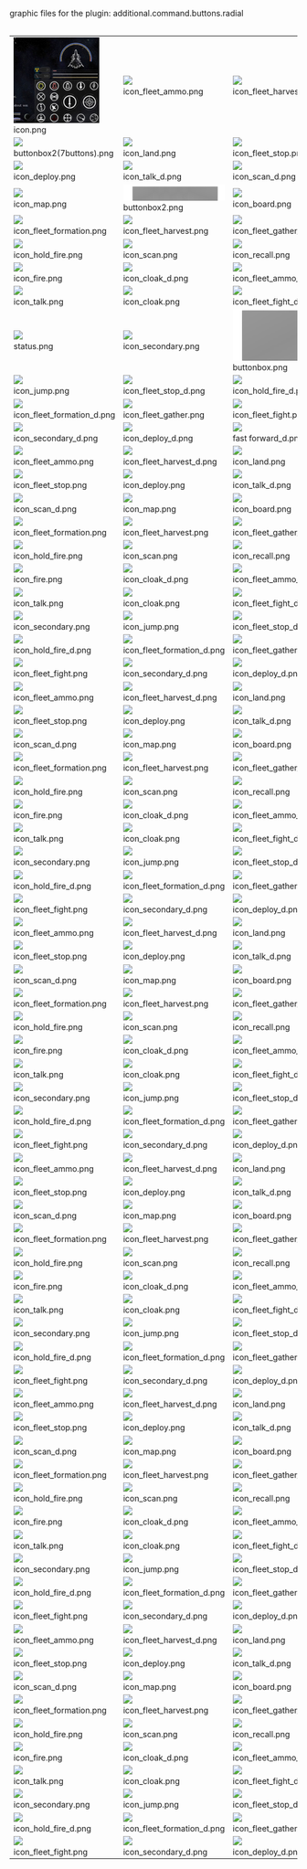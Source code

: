 graphic files for the plugin: additional.command.buttons.radial<br>
<br>
<table>
	<tr>
		<td><img src="https://github.com/zuckung/endless-sky-plugins/blob/main/myplugins/additional.command.buttons.radial/icon.png?raw=true"><br>
		icon.png</td>
		<td><img src="https://github.com/zuckung/endless-sky-plugins/blob/main/myplugins/additional.command.buttons.radial/images/ui/icon_fleet_ammo.png?raw=true"><br>
		icon_fleet_ammo.png</td>
		<td><img src="https://github.com/zuckung/endless-sky-plugins/blob/main/myplugins/additional.command.buttons.radial/images/ui/icon_fleet_harvest_d.png?raw=true"><br>
		icon_fleet_harvest_d.png</td>
	</tr>
	<tr>
		<td><img src="https://github.com/zuckung/endless-sky-plugins/blob/main/myplugins/additional.command.buttons.radial/images/ui/buttonbox2(7buttons).png?raw=true"><br>
		buttonbox2(7buttons).png</td>
		<td><img src="https://github.com/zuckung/endless-sky-plugins/blob/main/myplugins/additional.command.buttons.radial/images/ui/icon_land.png?raw=true"><br>
		icon_land.png</td>
		<td><img src="https://github.com/zuckung/endless-sky-plugins/blob/main/myplugins/additional.command.buttons.radial/images/ui/icon_fleet_stop.png?raw=true"><br>
		icon_fleet_stop.png</td>
	</tr>
	<tr>
		<td><img src="https://github.com/zuckung/endless-sky-plugins/blob/main/myplugins/additional.command.buttons.radial/images/ui/icon_deploy.png?raw=true"><br>
		icon_deploy.png</td>
		<td><img src="https://github.com/zuckung/endless-sky-plugins/blob/main/myplugins/additional.command.buttons.radial/images/ui/icon_talk_d.png?raw=true"><br>
		icon_talk_d.png</td>
		<td><img src="https://github.com/zuckung/endless-sky-plugins/blob/main/myplugins/additional.command.buttons.radial/images/ui/icon_scan_d.png?raw=true"><br>
		icon_scan_d.png</td>
	</tr>
	<tr>
		<td><img src="https://github.com/zuckung/endless-sky-plugins/blob/main/myplugins/additional.command.buttons.radial/images/ui/icon_map.png?raw=true"><br>
		icon_map.png</td>
		<td><img src="https://github.com/zuckung/endless-sky-plugins/blob/main/myplugins/additional.command.buttons.radial/images/ui/buttonbox2.png?raw=true"><br>
		buttonbox2.png</td>
		<td><img src="https://github.com/zuckung/endless-sky-plugins/blob/main/myplugins/additional.command.buttons.radial/images/ui/icon_board.png?raw=true"><br>
		icon_board.png</td>
	</tr>
	<tr>
		<td><img src="https://github.com/zuckung/endless-sky-plugins/blob/main/myplugins/additional.command.buttons.radial/images/ui/icon_fleet_formation.png?raw=true"><br>
		icon_fleet_formation.png</td>
		<td><img src="https://github.com/zuckung/endless-sky-plugins/blob/main/myplugins/additional.command.buttons.radial/images/ui/icon_fleet_harvest.png?raw=true"><br>
		icon_fleet_harvest.png</td>
		<td><img src="https://github.com/zuckung/endless-sky-plugins/blob/main/myplugins/additional.command.buttons.radial/images/ui/icon_fleet_gather_d.png?raw=true"><br>
		icon_fleet_gather_d.png</td>
	</tr>
	<tr>
		<td><img src="https://github.com/zuckung/endless-sky-plugins/blob/main/myplugins/additional.command.buttons.radial/images/ui/icon_hold_fire.png?raw=true"><br>
		icon_hold_fire.png</td>
		<td><img src="https://github.com/zuckung/endless-sky-plugins/blob/main/myplugins/additional.command.buttons.radial/images/ui/icon_scan.png?raw=true"><br>
		icon_scan.png</td>
		<td><img src="https://github.com/zuckung/endless-sky-plugins/blob/main/myplugins/additional.command.buttons.radial/images/ui/icon_recall.png?raw=true"><br>
		icon_recall.png</td>
	</tr>
	<tr>
		<td><img src="https://github.com/zuckung/endless-sky-plugins/blob/main/myplugins/additional.command.buttons.radial/images/ui/icon_fire.png?raw=true"><br>
		icon_fire.png</td>
		<td><img src="https://github.com/zuckung/endless-sky-plugins/blob/main/myplugins/additional.command.buttons.radial/images/ui/icon_cloak_d.png?raw=true"><br>
		icon_cloak_d.png</td>
		<td><img src="https://github.com/zuckung/endless-sky-plugins/blob/main/myplugins/additional.command.buttons.radial/images/ui/icon_fleet_ammo_d.png?raw=true"><br>
		icon_fleet_ammo_d.png</td>
	</tr>
	<tr>
		<td><img src="https://github.com/zuckung/endless-sky-plugins/blob/main/myplugins/additional.command.buttons.radial/images/ui/icon_talk.png?raw=true"><br>
		icon_talk.png</td>
		<td><img src="https://github.com/zuckung/endless-sky-plugins/blob/main/myplugins/additional.command.buttons.radial/images/ui/icon_cloak.png?raw=true"><br>
		icon_cloak.png</td>
		<td><img src="https://github.com/zuckung/endless-sky-plugins/blob/main/myplugins/additional.command.buttons.radial/images/ui/icon_fleet_fight_d.png?raw=true"><br>
		icon_fleet_fight_d.png</td>
	</tr>
	<tr>
		<td><img src="https://github.com/zuckung/endless-sky-plugins/blob/main/myplugins/additional.command.buttons.radial/images/ui/status.png?raw=true"><br>
		status.png</td>
		<td><img src="https://github.com/zuckung/endless-sky-plugins/blob/main/myplugins/additional.command.buttons.radial/images/ui/icon_secondary.png?raw=true"><br>
		icon_secondary.png</td>
		<td><img src="https://github.com/zuckung/endless-sky-plugins/blob/main/myplugins/additional.command.buttons.radial/images/ui/buttonbox.png?raw=true"><br>
		buttonbox.png</td>
	</tr>
	<tr>
		<td><img src="https://github.com/zuckung/endless-sky-plugins/blob/main/myplugins/additional.command.buttons.radial/images/ui/icon_jump.png?raw=true"><br>
		icon_jump.png</td>
		<td><img src="https://github.com/zuckung/endless-sky-plugins/blob/main/myplugins/additional.command.buttons.radial/images/ui/icon_fleet_stop_d.png?raw=true"><br>
		icon_fleet_stop_d.png</td>
		<td><img src="https://github.com/zuckung/endless-sky-plugins/blob/main/myplugins/additional.command.buttons.radial/images/ui/icon_hold_fire_d.png?raw=true"><br>
		icon_hold_fire_d.png</td>
	</tr>
	<tr>
		<td><img src="https://github.com/zuckung/endless-sky-plugins/blob/main/myplugins/additional.command.buttons.radial/images/ui/icon_fleet_formation_d.png?raw=true"><br>
		icon_fleet_formation_d.png</td>
		<td><img src="https://github.com/zuckung/endless-sky-plugins/blob/main/myplugins/additional.command.buttons.radial/images/ui/icon_fleet_gather.png?raw=true"><br>
		icon_fleet_gather.png</td>
		<td><img src="https://github.com/zuckung/endless-sky-plugins/blob/main/myplugins/additional.command.buttons.radial/images/ui/icon_fleet_fight.png?raw=true"><br>
		icon_fleet_fight.png</td>
	</tr>
	<tr>
		<td><img src="https://github.com/zuckung/endless-sky-plugins/blob/main/myplugins/additional.command.buttons.radial/images/ui/icon_secondary_d.png?raw=true"><br>
		icon_secondary_d.png</td>
		<td><img src="https://github.com/zuckung/endless-sky-plugins/blob/main/myplugins/additional.command.buttons.radial/images/ui/icon_deploy_d.png?raw=true"><br>
		icon_deploy_d.png</td>
		<td><img src="https://github.com/zuckung/endless-sky-plugins/blob/main/myplugins/additional.command.buttons.radial/images/ui/fast forward_d.png?raw=true"><br>
		fast forward_d.png</td>
	</tr>
	<tr>
		<td><img src="https://github.com/zuckung/endless-sky-plugins/blob/main/myplugins/additional.command.buttons.radial/images/ui/white/icon_fleet_ammo.png?raw=true"><br>
		icon_fleet_ammo.png</td>
		<td><img src="https://github.com/zuckung/endless-sky-plugins/blob/main/myplugins/additional.command.buttons.radial/images/ui/white/icon_fleet_harvest_d.png?raw=true"><br>
		icon_fleet_harvest_d.png</td>
		<td><img src="https://github.com/zuckung/endless-sky-plugins/blob/main/myplugins/additional.command.buttons.radial/images/ui/white/icon_land.png?raw=true"><br>
		icon_land.png</td>
	</tr>
	<tr>
		<td><img src="https://github.com/zuckung/endless-sky-plugins/blob/main/myplugins/additional.command.buttons.radial/images/ui/white/icon_fleet_stop.png?raw=true"><br>
		icon_fleet_stop.png</td>
		<td><img src="https://github.com/zuckung/endless-sky-plugins/blob/main/myplugins/additional.command.buttons.radial/images/ui/white/icon_deploy.png?raw=true"><br>
		icon_deploy.png</td>
		<td><img src="https://github.com/zuckung/endless-sky-plugins/blob/main/myplugins/additional.command.buttons.radial/images/ui/white/icon_talk_d.png?raw=true"><br>
		icon_talk_d.png</td>
	</tr>
	<tr>
		<td><img src="https://github.com/zuckung/endless-sky-plugins/blob/main/myplugins/additional.command.buttons.radial/images/ui/white/icon_scan_d.png?raw=true"><br>
		icon_scan_d.png</td>
		<td><img src="https://github.com/zuckung/endless-sky-plugins/blob/main/myplugins/additional.command.buttons.radial/images/ui/white/icon_map.png?raw=true"><br>
		icon_map.png</td>
		<td><img src="https://github.com/zuckung/endless-sky-plugins/blob/main/myplugins/additional.command.buttons.radial/images/ui/white/icon_board.png?raw=true"><br>
		icon_board.png</td>
	</tr>
	<tr>
		<td><img src="https://github.com/zuckung/endless-sky-plugins/blob/main/myplugins/additional.command.buttons.radial/images/ui/white/icon_fleet_formation.png?raw=true"><br>
		icon_fleet_formation.png</td>
		<td><img src="https://github.com/zuckung/endless-sky-plugins/blob/main/myplugins/additional.command.buttons.radial/images/ui/white/icon_fleet_harvest.png?raw=true"><br>
		icon_fleet_harvest.png</td>
		<td><img src="https://github.com/zuckung/endless-sky-plugins/blob/main/myplugins/additional.command.buttons.radial/images/ui/white/icon_fleet_gather_d.png?raw=true"><br>
		icon_fleet_gather_d.png</td>
	</tr>
	<tr>
		<td><img src="https://github.com/zuckung/endless-sky-plugins/blob/main/myplugins/additional.command.buttons.radial/images/ui/white/icon_hold_fire.png?raw=true"><br>
		icon_hold_fire.png</td>
		<td><img src="https://github.com/zuckung/endless-sky-plugins/blob/main/myplugins/additional.command.buttons.radial/images/ui/white/icon_scan.png?raw=true"><br>
		icon_scan.png</td>
		<td><img src="https://github.com/zuckung/endless-sky-plugins/blob/main/myplugins/additional.command.buttons.radial/images/ui/white/icon_recall.png?raw=true"><br>
		icon_recall.png</td>
	</tr>
	<tr>
		<td><img src="https://github.com/zuckung/endless-sky-plugins/blob/main/myplugins/additional.command.buttons.radial/images/ui/white/icon_fire.png?raw=true"><br>
		icon_fire.png</td>
		<td><img src="https://github.com/zuckung/endless-sky-plugins/blob/main/myplugins/additional.command.buttons.radial/images/ui/white/icon_cloak_d.png?raw=true"><br>
		icon_cloak_d.png</td>
		<td><img src="https://github.com/zuckung/endless-sky-plugins/blob/main/myplugins/additional.command.buttons.radial/images/ui/white/icon_fleet_ammo_d.png?raw=true"><br>
		icon_fleet_ammo_d.png</td>
	</tr>
	<tr>
		<td><img src="https://github.com/zuckung/endless-sky-plugins/blob/main/myplugins/additional.command.buttons.radial/images/ui/white/icon_talk.png?raw=true"><br>
		icon_talk.png</td>
		<td><img src="https://github.com/zuckung/endless-sky-plugins/blob/main/myplugins/additional.command.buttons.radial/images/ui/white/icon_cloak.png?raw=true"><br>
		icon_cloak.png</td>
		<td><img src="https://github.com/zuckung/endless-sky-plugins/blob/main/myplugins/additional.command.buttons.radial/images/ui/white/icon_fleet_fight_d.png?raw=true"><br>
		icon_fleet_fight_d.png</td>
	</tr>
	<tr>
		<td><img src="https://github.com/zuckung/endless-sky-plugins/blob/main/myplugins/additional.command.buttons.radial/images/ui/white/icon_secondary.png?raw=true"><br>
		icon_secondary.png</td>
		<td><img src="https://github.com/zuckung/endless-sky-plugins/blob/main/myplugins/additional.command.buttons.radial/images/ui/white/icon_jump.png?raw=true"><br>
		icon_jump.png</td>
		<td><img src="https://github.com/zuckung/endless-sky-plugins/blob/main/myplugins/additional.command.buttons.radial/images/ui/white/icon_fleet_stop_d.png?raw=true"><br>
		icon_fleet_stop_d.png</td>
	</tr>
	<tr>
		<td><img src="https://github.com/zuckung/endless-sky-plugins/blob/main/myplugins/additional.command.buttons.radial/images/ui/white/icon_hold_fire_d.png?raw=true"><br>
		icon_hold_fire_d.png</td>
		<td><img src="https://github.com/zuckung/endless-sky-plugins/blob/main/myplugins/additional.command.buttons.radial/images/ui/white/icon_fleet_formation_d.png?raw=true"><br>
		icon_fleet_formation_d.png</td>
		<td><img src="https://github.com/zuckung/endless-sky-plugins/blob/main/myplugins/additional.command.buttons.radial/images/ui/white/icon_fleet_gather.png?raw=true"><br>
		icon_fleet_gather.png</td>
	</tr>
	<tr>
		<td><img src="https://github.com/zuckung/endless-sky-plugins/blob/main/myplugins/additional.command.buttons.radial/images/ui/white/icon_fleet_fight.png?raw=true"><br>
		icon_fleet_fight.png</td>
		<td><img src="https://github.com/zuckung/endless-sky-plugins/blob/main/myplugins/additional.command.buttons.radial/images/ui/white/icon_secondary_d.png?raw=true"><br>
		icon_secondary_d.png</td>
		<td><img src="https://github.com/zuckung/endless-sky-plugins/blob/main/myplugins/additional.command.buttons.radial/images/ui/white/icon_deploy_d.png?raw=true"><br>
		icon_deploy_d.png</td>
	</tr>
	<tr>
		<td><img src="https://github.com/zuckung/endless-sky-plugins/blob/main/myplugins/additional.command.buttons.radial/images/ui/blue/icon_fleet_ammo.png?raw=true"><br>
		icon_fleet_ammo.png</td>
		<td><img src="https://github.com/zuckung/endless-sky-plugins/blob/main/myplugins/additional.command.buttons.radial/images/ui/blue/icon_fleet_harvest_d.png?raw=true"><br>
		icon_fleet_harvest_d.png</td>
		<td><img src="https://github.com/zuckung/endless-sky-plugins/blob/main/myplugins/additional.command.buttons.radial/images/ui/blue/icon_land.png?raw=true"><br>
		icon_land.png</td>
	</tr>
	<tr>
		<td><img src="https://github.com/zuckung/endless-sky-plugins/blob/main/myplugins/additional.command.buttons.radial/images/ui/blue/icon_fleet_stop.png?raw=true"><br>
		icon_fleet_stop.png</td>
		<td><img src="https://github.com/zuckung/endless-sky-plugins/blob/main/myplugins/additional.command.buttons.radial/images/ui/blue/icon_deploy.png?raw=true"><br>
		icon_deploy.png</td>
		<td><img src="https://github.com/zuckung/endless-sky-plugins/blob/main/myplugins/additional.command.buttons.radial/images/ui/blue/icon_talk_d.png?raw=true"><br>
		icon_talk_d.png</td>
	</tr>
	<tr>
		<td><img src="https://github.com/zuckung/endless-sky-plugins/blob/main/myplugins/additional.command.buttons.radial/images/ui/blue/icon_scan_d.png?raw=true"><br>
		icon_scan_d.png</td>
		<td><img src="https://github.com/zuckung/endless-sky-plugins/blob/main/myplugins/additional.command.buttons.radial/images/ui/blue/icon_map.png?raw=true"><br>
		icon_map.png</td>
		<td><img src="https://github.com/zuckung/endless-sky-plugins/blob/main/myplugins/additional.command.buttons.radial/images/ui/blue/icon_board.png?raw=true"><br>
		icon_board.png</td>
	</tr>
	<tr>
		<td><img src="https://github.com/zuckung/endless-sky-plugins/blob/main/myplugins/additional.command.buttons.radial/images/ui/blue/icon_fleet_formation.png?raw=true"><br>
		icon_fleet_formation.png</td>
		<td><img src="https://github.com/zuckung/endless-sky-plugins/blob/main/myplugins/additional.command.buttons.radial/images/ui/blue/icon_fleet_harvest.png?raw=true"><br>
		icon_fleet_harvest.png</td>
		<td><img src="https://github.com/zuckung/endless-sky-plugins/blob/main/myplugins/additional.command.buttons.radial/images/ui/blue/icon_fleet_gather_d.png?raw=true"><br>
		icon_fleet_gather_d.png</td>
	</tr>
	<tr>
		<td><img src="https://github.com/zuckung/endless-sky-plugins/blob/main/myplugins/additional.command.buttons.radial/images/ui/blue/icon_hold_fire.png?raw=true"><br>
		icon_hold_fire.png</td>
		<td><img src="https://github.com/zuckung/endless-sky-plugins/blob/main/myplugins/additional.command.buttons.radial/images/ui/blue/icon_scan.png?raw=true"><br>
		icon_scan.png</td>
		<td><img src="https://github.com/zuckung/endless-sky-plugins/blob/main/myplugins/additional.command.buttons.radial/images/ui/blue/icon_recall.png?raw=true"><br>
		icon_recall.png</td>
	</tr>
	<tr>
		<td><img src="https://github.com/zuckung/endless-sky-plugins/blob/main/myplugins/additional.command.buttons.radial/images/ui/blue/icon_fire.png?raw=true"><br>
		icon_fire.png</td>
		<td><img src="https://github.com/zuckung/endless-sky-plugins/blob/main/myplugins/additional.command.buttons.radial/images/ui/blue/icon_cloak_d.png?raw=true"><br>
		icon_cloak_d.png</td>
		<td><img src="https://github.com/zuckung/endless-sky-plugins/blob/main/myplugins/additional.command.buttons.radial/images/ui/blue/icon_fleet_ammo_d.png?raw=true"><br>
		icon_fleet_ammo_d.png</td>
	</tr>
	<tr>
		<td><img src="https://github.com/zuckung/endless-sky-plugins/blob/main/myplugins/additional.command.buttons.radial/images/ui/blue/icon_talk.png?raw=true"><br>
		icon_talk.png</td>
		<td><img src="https://github.com/zuckung/endless-sky-plugins/blob/main/myplugins/additional.command.buttons.radial/images/ui/blue/icon_cloak.png?raw=true"><br>
		icon_cloak.png</td>
		<td><img src="https://github.com/zuckung/endless-sky-plugins/blob/main/myplugins/additional.command.buttons.radial/images/ui/blue/icon_fleet_fight_d.png?raw=true"><br>
		icon_fleet_fight_d.png</td>
	</tr>
	<tr>
		<td><img src="https://github.com/zuckung/endless-sky-plugins/blob/main/myplugins/additional.command.buttons.radial/images/ui/blue/icon_secondary.png?raw=true"><br>
		icon_secondary.png</td>
		<td><img src="https://github.com/zuckung/endless-sky-plugins/blob/main/myplugins/additional.command.buttons.radial/images/ui/blue/icon_jump.png?raw=true"><br>
		icon_jump.png</td>
		<td><img src="https://github.com/zuckung/endless-sky-plugins/blob/main/myplugins/additional.command.buttons.radial/images/ui/blue/icon_fleet_stop_d.png?raw=true"><br>
		icon_fleet_stop_d.png</td>
	</tr>
	<tr>
		<td><img src="https://github.com/zuckung/endless-sky-plugins/blob/main/myplugins/additional.command.buttons.radial/images/ui/blue/icon_hold_fire_d.png?raw=true"><br>
		icon_hold_fire_d.png</td>
		<td><img src="https://github.com/zuckung/endless-sky-plugins/blob/main/myplugins/additional.command.buttons.radial/images/ui/blue/icon_fleet_formation_d.png?raw=true"><br>
		icon_fleet_formation_d.png</td>
		<td><img src="https://github.com/zuckung/endless-sky-plugins/blob/main/myplugins/additional.command.buttons.radial/images/ui/blue/icon_fleet_gather.png?raw=true"><br>
		icon_fleet_gather.png</td>
	</tr>
	<tr>
		<td><img src="https://github.com/zuckung/endless-sky-plugins/blob/main/myplugins/additional.command.buttons.radial/images/ui/blue/icon_fleet_fight.png?raw=true"><br>
		icon_fleet_fight.png</td>
		<td><img src="https://github.com/zuckung/endless-sky-plugins/blob/main/myplugins/additional.command.buttons.radial/images/ui/blue/icon_secondary_d.png?raw=true"><br>
		icon_secondary_d.png</td>
		<td><img src="https://github.com/zuckung/endless-sky-plugins/blob/main/myplugins/additional.command.buttons.radial/images/ui/blue/icon_deploy_d.png?raw=true"><br>
		icon_deploy_d.png</td>
	</tr>
	<tr>
		<td><img src="https://github.com/zuckung/endless-sky-plugins/blob/main/myplugins/additional.command.buttons.radial/images/ui/green/icon_fleet_ammo.png?raw=true"><br>
		icon_fleet_ammo.png</td>
		<td><img src="https://github.com/zuckung/endless-sky-plugins/blob/main/myplugins/additional.command.buttons.radial/images/ui/green/icon_fleet_harvest_d.png?raw=true"><br>
		icon_fleet_harvest_d.png</td>
		<td><img src="https://github.com/zuckung/endless-sky-plugins/blob/main/myplugins/additional.command.buttons.radial/images/ui/green/icon_land.png?raw=true"><br>
		icon_land.png</td>
	</tr>
	<tr>
		<td><img src="https://github.com/zuckung/endless-sky-plugins/blob/main/myplugins/additional.command.buttons.radial/images/ui/green/icon_fleet_stop.png?raw=true"><br>
		icon_fleet_stop.png</td>
		<td><img src="https://github.com/zuckung/endless-sky-plugins/blob/main/myplugins/additional.command.buttons.radial/images/ui/green/icon_deploy.png?raw=true"><br>
		icon_deploy.png</td>
		<td><img src="https://github.com/zuckung/endless-sky-plugins/blob/main/myplugins/additional.command.buttons.radial/images/ui/green/icon_talk_d.png?raw=true"><br>
		icon_talk_d.png</td>
	</tr>
	<tr>
		<td><img src="https://github.com/zuckung/endless-sky-plugins/blob/main/myplugins/additional.command.buttons.radial/images/ui/green/icon_scan_d.png?raw=true"><br>
		icon_scan_d.png</td>
		<td><img src="https://github.com/zuckung/endless-sky-plugins/blob/main/myplugins/additional.command.buttons.radial/images/ui/green/icon_map.png?raw=true"><br>
		icon_map.png</td>
		<td><img src="https://github.com/zuckung/endless-sky-plugins/blob/main/myplugins/additional.command.buttons.radial/images/ui/green/icon_board.png?raw=true"><br>
		icon_board.png</td>
	</tr>
	<tr>
		<td><img src="https://github.com/zuckung/endless-sky-plugins/blob/main/myplugins/additional.command.buttons.radial/images/ui/green/icon_fleet_formation.png?raw=true"><br>
		icon_fleet_formation.png</td>
		<td><img src="https://github.com/zuckung/endless-sky-plugins/blob/main/myplugins/additional.command.buttons.radial/images/ui/green/icon_fleet_harvest.png?raw=true"><br>
		icon_fleet_harvest.png</td>
		<td><img src="https://github.com/zuckung/endless-sky-plugins/blob/main/myplugins/additional.command.buttons.radial/images/ui/green/icon_fleet_gather_d.png?raw=true"><br>
		icon_fleet_gather_d.png</td>
	</tr>
	<tr>
		<td><img src="https://github.com/zuckung/endless-sky-plugins/blob/main/myplugins/additional.command.buttons.radial/images/ui/green/icon_hold_fire.png?raw=true"><br>
		icon_hold_fire.png</td>
		<td><img src="https://github.com/zuckung/endless-sky-plugins/blob/main/myplugins/additional.command.buttons.radial/images/ui/green/icon_scan.png?raw=true"><br>
		icon_scan.png</td>
		<td><img src="https://github.com/zuckung/endless-sky-plugins/blob/main/myplugins/additional.command.buttons.radial/images/ui/green/icon_recall.png?raw=true"><br>
		icon_recall.png</td>
	</tr>
	<tr>
		<td><img src="https://github.com/zuckung/endless-sky-plugins/blob/main/myplugins/additional.command.buttons.radial/images/ui/green/icon_fire.png?raw=true"><br>
		icon_fire.png</td>
		<td><img src="https://github.com/zuckung/endless-sky-plugins/blob/main/myplugins/additional.command.buttons.radial/images/ui/green/icon_cloak_d.png?raw=true"><br>
		icon_cloak_d.png</td>
		<td><img src="https://github.com/zuckung/endless-sky-plugins/blob/main/myplugins/additional.command.buttons.radial/images/ui/green/icon_fleet_ammo_d.png?raw=true"><br>
		icon_fleet_ammo_d.png</td>
	</tr>
	<tr>
		<td><img src="https://github.com/zuckung/endless-sky-plugins/blob/main/myplugins/additional.command.buttons.radial/images/ui/green/icon_talk.png?raw=true"><br>
		icon_talk.png</td>
		<td><img src="https://github.com/zuckung/endless-sky-plugins/blob/main/myplugins/additional.command.buttons.radial/images/ui/green/icon_cloak.png?raw=true"><br>
		icon_cloak.png</td>
		<td><img src="https://github.com/zuckung/endless-sky-plugins/blob/main/myplugins/additional.command.buttons.radial/images/ui/green/icon_fleet_fight_d.png?raw=true"><br>
		icon_fleet_fight_d.png</td>
	</tr>
	<tr>
		<td><img src="https://github.com/zuckung/endless-sky-plugins/blob/main/myplugins/additional.command.buttons.radial/images/ui/green/icon_secondary.png?raw=true"><br>
		icon_secondary.png</td>
		<td><img src="https://github.com/zuckung/endless-sky-plugins/blob/main/myplugins/additional.command.buttons.radial/images/ui/green/icon_jump.png?raw=true"><br>
		icon_jump.png</td>
		<td><img src="https://github.com/zuckung/endless-sky-plugins/blob/main/myplugins/additional.command.buttons.radial/images/ui/green/icon_fleet_stop_d.png?raw=true"><br>
		icon_fleet_stop_d.png</td>
	</tr>
	<tr>
		<td><img src="https://github.com/zuckung/endless-sky-plugins/blob/main/myplugins/additional.command.buttons.radial/images/ui/green/icon_hold_fire_d.png?raw=true"><br>
		icon_hold_fire_d.png</td>
		<td><img src="https://github.com/zuckung/endless-sky-plugins/blob/main/myplugins/additional.command.buttons.radial/images/ui/green/icon_fleet_formation_d.png?raw=true"><br>
		icon_fleet_formation_d.png</td>
		<td><img src="https://github.com/zuckung/endless-sky-plugins/blob/main/myplugins/additional.command.buttons.radial/images/ui/green/icon_fleet_gather.png?raw=true"><br>
		icon_fleet_gather.png</td>
	</tr>
	<tr>
		<td><img src="https://github.com/zuckung/endless-sky-plugins/blob/main/myplugins/additional.command.buttons.radial/images/ui/green/icon_fleet_fight.png?raw=true"><br>
		icon_fleet_fight.png</td>
		<td><img src="https://github.com/zuckung/endless-sky-plugins/blob/main/myplugins/additional.command.buttons.radial/images/ui/green/icon_secondary_d.png?raw=true"><br>
		icon_secondary_d.png</td>
		<td><img src="https://github.com/zuckung/endless-sky-plugins/blob/main/myplugins/additional.command.buttons.radial/images/ui/green/icon_deploy_d.png?raw=true"><br>
		icon_deploy_d.png</td>
	</tr>
	<tr>
		<td><img src="https://github.com/zuckung/endless-sky-plugins/blob/main/myplugins/additional.command.buttons.radial/images/ui/red/icon_fleet_ammo.png?raw=true"><br>
		icon_fleet_ammo.png</td>
		<td><img src="https://github.com/zuckung/endless-sky-plugins/blob/main/myplugins/additional.command.buttons.radial/images/ui/red/icon_fleet_harvest_d.png?raw=true"><br>
		icon_fleet_harvest_d.png</td>
		<td><img src="https://github.com/zuckung/endless-sky-plugins/blob/main/myplugins/additional.command.buttons.radial/images/ui/red/icon_land.png?raw=true"><br>
		icon_land.png</td>
	</tr>
	<tr>
		<td><img src="https://github.com/zuckung/endless-sky-plugins/blob/main/myplugins/additional.command.buttons.radial/images/ui/red/icon_fleet_stop.png?raw=true"><br>
		icon_fleet_stop.png</td>
		<td><img src="https://github.com/zuckung/endless-sky-plugins/blob/main/myplugins/additional.command.buttons.radial/images/ui/red/icon_deploy.png?raw=true"><br>
		icon_deploy.png</td>
		<td><img src="https://github.com/zuckung/endless-sky-plugins/blob/main/myplugins/additional.command.buttons.radial/images/ui/red/icon_talk_d.png?raw=true"><br>
		icon_talk_d.png</td>
	</tr>
	<tr>
		<td><img src="https://github.com/zuckung/endless-sky-plugins/blob/main/myplugins/additional.command.buttons.radial/images/ui/red/icon_scan_d.png?raw=true"><br>
		icon_scan_d.png</td>
		<td><img src="https://github.com/zuckung/endless-sky-plugins/blob/main/myplugins/additional.command.buttons.radial/images/ui/red/icon_map.png?raw=true"><br>
		icon_map.png</td>
		<td><img src="https://github.com/zuckung/endless-sky-plugins/blob/main/myplugins/additional.command.buttons.radial/images/ui/red/icon_board.png?raw=true"><br>
		icon_board.png</td>
	</tr>
	<tr>
		<td><img src="https://github.com/zuckung/endless-sky-plugins/blob/main/myplugins/additional.command.buttons.radial/images/ui/red/icon_fleet_formation.png?raw=true"><br>
		icon_fleet_formation.png</td>
		<td><img src="https://github.com/zuckung/endless-sky-plugins/blob/main/myplugins/additional.command.buttons.radial/images/ui/red/icon_fleet_harvest.png?raw=true"><br>
		icon_fleet_harvest.png</td>
		<td><img src="https://github.com/zuckung/endless-sky-plugins/blob/main/myplugins/additional.command.buttons.radial/images/ui/red/icon_fleet_gather_d.png?raw=true"><br>
		icon_fleet_gather_d.png</td>
	</tr>
	<tr>
		<td><img src="https://github.com/zuckung/endless-sky-plugins/blob/main/myplugins/additional.command.buttons.radial/images/ui/red/icon_hold_fire.png?raw=true"><br>
		icon_hold_fire.png</td>
		<td><img src="https://github.com/zuckung/endless-sky-plugins/blob/main/myplugins/additional.command.buttons.radial/images/ui/red/icon_scan.png?raw=true"><br>
		icon_scan.png</td>
		<td><img src="https://github.com/zuckung/endless-sky-plugins/blob/main/myplugins/additional.command.buttons.radial/images/ui/red/icon_recall.png?raw=true"><br>
		icon_recall.png</td>
	</tr>
	<tr>
		<td><img src="https://github.com/zuckung/endless-sky-plugins/blob/main/myplugins/additional.command.buttons.radial/images/ui/red/icon_fire.png?raw=true"><br>
		icon_fire.png</td>
		<td><img src="https://github.com/zuckung/endless-sky-plugins/blob/main/myplugins/additional.command.buttons.radial/images/ui/red/icon_cloak_d.png?raw=true"><br>
		icon_cloak_d.png</td>
		<td><img src="https://github.com/zuckung/endless-sky-plugins/blob/main/myplugins/additional.command.buttons.radial/images/ui/red/icon_fleet_ammo_d.png?raw=true"><br>
		icon_fleet_ammo_d.png</td>
	</tr>
	<tr>
		<td><img src="https://github.com/zuckung/endless-sky-plugins/blob/main/myplugins/additional.command.buttons.radial/images/ui/red/icon_talk.png?raw=true"><br>
		icon_talk.png</td>
		<td><img src="https://github.com/zuckung/endless-sky-plugins/blob/main/myplugins/additional.command.buttons.radial/images/ui/red/icon_cloak.png?raw=true"><br>
		icon_cloak.png</td>
		<td><img src="https://github.com/zuckung/endless-sky-plugins/blob/main/myplugins/additional.command.buttons.radial/images/ui/red/icon_fleet_fight_d.png?raw=true"><br>
		icon_fleet_fight_d.png</td>
	</tr>
	<tr>
		<td><img src="https://github.com/zuckung/endless-sky-plugins/blob/main/myplugins/additional.command.buttons.radial/images/ui/red/icon_secondary.png?raw=true"><br>
		icon_secondary.png</td>
		<td><img src="https://github.com/zuckung/endless-sky-plugins/blob/main/myplugins/additional.command.buttons.radial/images/ui/red/icon_jump.png?raw=true"><br>
		icon_jump.png</td>
		<td><img src="https://github.com/zuckung/endless-sky-plugins/blob/main/myplugins/additional.command.buttons.radial/images/ui/red/icon_fleet_stop_d.png?raw=true"><br>
		icon_fleet_stop_d.png</td>
	</tr>
	<tr>
		<td><img src="https://github.com/zuckung/endless-sky-plugins/blob/main/myplugins/additional.command.buttons.radial/images/ui/red/icon_hold_fire_d.png?raw=true"><br>
		icon_hold_fire_d.png</td>
		<td><img src="https://github.com/zuckung/endless-sky-plugins/blob/main/myplugins/additional.command.buttons.radial/images/ui/red/icon_fleet_formation_d.png?raw=true"><br>
		icon_fleet_formation_d.png</td>
		<td><img src="https://github.com/zuckung/endless-sky-plugins/blob/main/myplugins/additional.command.buttons.radial/images/ui/red/icon_fleet_gather.png?raw=true"><br>
		icon_fleet_gather.png</td>
	</tr>
	<tr>
		<td><img src="https://github.com/zuckung/endless-sky-plugins/blob/main/myplugins/additional.command.buttons.radial/images/ui/red/icon_fleet_fight.png?raw=true"><br>
		icon_fleet_fight.png</td>
		<td><img src="https://github.com/zuckung/endless-sky-plugins/blob/main/myplugins/additional.command.buttons.radial/images/ui/red/icon_secondary_d.png?raw=true"><br>
		icon_secondary_d.png</td>
		<td><img src="https://github.com/zuckung/endless-sky-plugins/blob/main/myplugins/additional.command.buttons.radial/images/ui/red/icon_deploy_d.png?raw=true"><br>
		icon_deploy_d.png</td>
	</tr>
	<tr>
		<td><img src="https://github.com/zuckung/endless-sky-plugins/blob/main/myplugins/additional.command.buttons.radial/images/ui/purple/icon_fleet_ammo.png?raw=true"><br>
		icon_fleet_ammo.png</td>
		<td><img src="https://github.com/zuckung/endless-sky-plugins/blob/main/myplugins/additional.command.buttons.radial/images/ui/purple/icon_fleet_harvest_d.png?raw=true"><br>
		icon_fleet_harvest_d.png</td>
		<td><img src="https://github.com/zuckung/endless-sky-plugins/blob/main/myplugins/additional.command.buttons.radial/images/ui/purple/icon_land.png?raw=true"><br>
		icon_land.png</td>
	</tr>
	<tr>
		<td><img src="https://github.com/zuckung/endless-sky-plugins/blob/main/myplugins/additional.command.buttons.radial/images/ui/purple/icon_fleet_stop.png?raw=true"><br>
		icon_fleet_stop.png</td>
		<td><img src="https://github.com/zuckung/endless-sky-plugins/blob/main/myplugins/additional.command.buttons.radial/images/ui/purple/icon_deploy.png?raw=true"><br>
		icon_deploy.png</td>
		<td><img src="https://github.com/zuckung/endless-sky-plugins/blob/main/myplugins/additional.command.buttons.radial/images/ui/purple/icon_talk_d.png?raw=true"><br>
		icon_talk_d.png</td>
	</tr>
	<tr>
		<td><img src="https://github.com/zuckung/endless-sky-plugins/blob/main/myplugins/additional.command.buttons.radial/images/ui/purple/icon_scan_d.png?raw=true"><br>
		icon_scan_d.png</td>
		<td><img src="https://github.com/zuckung/endless-sky-plugins/blob/main/myplugins/additional.command.buttons.radial/images/ui/purple/icon_map.png?raw=true"><br>
		icon_map.png</td>
		<td><img src="https://github.com/zuckung/endless-sky-plugins/blob/main/myplugins/additional.command.buttons.radial/images/ui/purple/icon_board.png?raw=true"><br>
		icon_board.png</td>
	</tr>
	<tr>
		<td><img src="https://github.com/zuckung/endless-sky-plugins/blob/main/myplugins/additional.command.buttons.radial/images/ui/purple/icon_fleet_formation.png?raw=true"><br>
		icon_fleet_formation.png</td>
		<td><img src="https://github.com/zuckung/endless-sky-plugins/blob/main/myplugins/additional.command.buttons.radial/images/ui/purple/icon_fleet_harvest.png?raw=true"><br>
		icon_fleet_harvest.png</td>
		<td><img src="https://github.com/zuckung/endless-sky-plugins/blob/main/myplugins/additional.command.buttons.radial/images/ui/purple/icon_fleet_gather_d.png?raw=true"><br>
		icon_fleet_gather_d.png</td>
	</tr>
	<tr>
		<td><img src="https://github.com/zuckung/endless-sky-plugins/blob/main/myplugins/additional.command.buttons.radial/images/ui/purple/icon_hold_fire.png?raw=true"><br>
		icon_hold_fire.png</td>
		<td><img src="https://github.com/zuckung/endless-sky-plugins/blob/main/myplugins/additional.command.buttons.radial/images/ui/purple/icon_scan.png?raw=true"><br>
		icon_scan.png</td>
		<td><img src="https://github.com/zuckung/endless-sky-plugins/blob/main/myplugins/additional.command.buttons.radial/images/ui/purple/icon_recall.png?raw=true"><br>
		icon_recall.png</td>
	</tr>
	<tr>
		<td><img src="https://github.com/zuckung/endless-sky-plugins/blob/main/myplugins/additional.command.buttons.radial/images/ui/purple/icon_fire.png?raw=true"><br>
		icon_fire.png</td>
		<td><img src="https://github.com/zuckung/endless-sky-plugins/blob/main/myplugins/additional.command.buttons.radial/images/ui/purple/icon_cloak_d.png?raw=true"><br>
		icon_cloak_d.png</td>
		<td><img src="https://github.com/zuckung/endless-sky-plugins/blob/main/myplugins/additional.command.buttons.radial/images/ui/purple/icon_fleet_ammo_d.png?raw=true"><br>
		icon_fleet_ammo_d.png</td>
	</tr>
	<tr>
		<td><img src="https://github.com/zuckung/endless-sky-plugins/blob/main/myplugins/additional.command.buttons.radial/images/ui/purple/icon_talk.png?raw=true"><br>
		icon_talk.png</td>
		<td><img src="https://github.com/zuckung/endless-sky-plugins/blob/main/myplugins/additional.command.buttons.radial/images/ui/purple/icon_cloak.png?raw=true"><br>
		icon_cloak.png</td>
		<td><img src="https://github.com/zuckung/endless-sky-plugins/blob/main/myplugins/additional.command.buttons.radial/images/ui/purple/icon_fleet_fight_d.png?raw=true"><br>
		icon_fleet_fight_d.png</td>
	</tr>
	<tr>
		<td><img src="https://github.com/zuckung/endless-sky-plugins/blob/main/myplugins/additional.command.buttons.radial/images/ui/purple/icon_secondary.png?raw=true"><br>
		icon_secondary.png</td>
		<td><img src="https://github.com/zuckung/endless-sky-plugins/blob/main/myplugins/additional.command.buttons.radial/images/ui/purple/icon_jump.png?raw=true"><br>
		icon_jump.png</td>
		<td><img src="https://github.com/zuckung/endless-sky-plugins/blob/main/myplugins/additional.command.buttons.radial/images/ui/purple/icon_fleet_stop_d.png?raw=true"><br>
		icon_fleet_stop_d.png</td>
	</tr>
	<tr>
		<td><img src="https://github.com/zuckung/endless-sky-plugins/blob/main/myplugins/additional.command.buttons.radial/images/ui/purple/icon_hold_fire_d.png?raw=true"><br>
		icon_hold_fire_d.png</td>
		<td><img src="https://github.com/zuckung/endless-sky-plugins/blob/main/myplugins/additional.command.buttons.radial/images/ui/purple/icon_fleet_formation_d.png?raw=true"><br>
		icon_fleet_formation_d.png</td>
		<td><img src="https://github.com/zuckung/endless-sky-plugins/blob/main/myplugins/additional.command.buttons.radial/images/ui/purple/icon_fleet_gather.png?raw=true"><br>
		icon_fleet_gather.png</td>
	</tr>
	<tr>
		<td><img src="https://github.com/zuckung/endless-sky-plugins/blob/main/myplugins/additional.command.buttons.radial/images/ui/purple/icon_fleet_fight.png?raw=true"><br>
		icon_fleet_fight.png</td>
		<td><img src="https://github.com/zuckung/endless-sky-plugins/blob/main/myplugins/additional.command.buttons.radial/images/ui/purple/icon_secondary_d.png?raw=true"><br>
		icon_secondary_d.png</td>
		<td><img src="https://github.com/zuckung/endless-sky-plugins/blob/main/myplugins/additional.command.buttons.radial/images/ui/purple/icon_deploy_d.png?raw=true"><br>
		icon_deploy_d.png</td>
	</tr>
	<tr>
		<td><img src="https://github.com/zuckung/endless-sky-plugins/blob/main/myplugins/additional.command.buttons.radial/images/ui/orange/icon_fleet_ammo.png?raw=true"><br>
		icon_fleet_ammo.png</td>
		<td><img src="https://github.com/zuckung/endless-sky-plugins/blob/main/myplugins/additional.command.buttons.radial/images/ui/orange/icon_fleet_harvest_d.png?raw=true"><br>
		icon_fleet_harvest_d.png</td>
		<td><img src="https://github.com/zuckung/endless-sky-plugins/blob/main/myplugins/additional.command.buttons.radial/images/ui/orange/icon_land.png?raw=true"><br>
		icon_land.png</td>
	</tr>
	<tr>
		<td><img src="https://github.com/zuckung/endless-sky-plugins/blob/main/myplugins/additional.command.buttons.radial/images/ui/orange/icon_fleet_stop.png?raw=true"><br>
		icon_fleet_stop.png</td>
		<td><img src="https://github.com/zuckung/endless-sky-plugins/blob/main/myplugins/additional.command.buttons.radial/images/ui/orange/icon_deploy.png?raw=true"><br>
		icon_deploy.png</td>
		<td><img src="https://github.com/zuckung/endless-sky-plugins/blob/main/myplugins/additional.command.buttons.radial/images/ui/orange/icon_talk_d.png?raw=true"><br>
		icon_talk_d.png</td>
	</tr>
	<tr>
		<td><img src="https://github.com/zuckung/endless-sky-plugins/blob/main/myplugins/additional.command.buttons.radial/images/ui/orange/icon_scan_d.png?raw=true"><br>
		icon_scan_d.png</td>
		<td><img src="https://github.com/zuckung/endless-sky-plugins/blob/main/myplugins/additional.command.buttons.radial/images/ui/orange/icon_map.png?raw=true"><br>
		icon_map.png</td>
		<td><img src="https://github.com/zuckung/endless-sky-plugins/blob/main/myplugins/additional.command.buttons.radial/images/ui/orange/icon_board.png?raw=true"><br>
		icon_board.png</td>
	</tr>
	<tr>
		<td><img src="https://github.com/zuckung/endless-sky-plugins/blob/main/myplugins/additional.command.buttons.radial/images/ui/orange/icon_fleet_formation.png?raw=true"><br>
		icon_fleet_formation.png</td>
		<td><img src="https://github.com/zuckung/endless-sky-plugins/blob/main/myplugins/additional.command.buttons.radial/images/ui/orange/icon_fleet_harvest.png?raw=true"><br>
		icon_fleet_harvest.png</td>
		<td><img src="https://github.com/zuckung/endless-sky-plugins/blob/main/myplugins/additional.command.buttons.radial/images/ui/orange/icon_fleet_gather_d.png?raw=true"><br>
		icon_fleet_gather_d.png</td>
	</tr>
	<tr>
		<td><img src="https://github.com/zuckung/endless-sky-plugins/blob/main/myplugins/additional.command.buttons.radial/images/ui/orange/icon_hold_fire.png?raw=true"><br>
		icon_hold_fire.png</td>
		<td><img src="https://github.com/zuckung/endless-sky-plugins/blob/main/myplugins/additional.command.buttons.radial/images/ui/orange/icon_scan.png?raw=true"><br>
		icon_scan.png</td>
		<td><img src="https://github.com/zuckung/endless-sky-plugins/blob/main/myplugins/additional.command.buttons.radial/images/ui/orange/icon_recall.png?raw=true"><br>
		icon_recall.png</td>
	</tr>
	<tr>
		<td><img src="https://github.com/zuckung/endless-sky-plugins/blob/main/myplugins/additional.command.buttons.radial/images/ui/orange/icon_fire.png?raw=true"><br>
		icon_fire.png</td>
		<td><img src="https://github.com/zuckung/endless-sky-plugins/blob/main/myplugins/additional.command.buttons.radial/images/ui/orange/icon_cloak_d.png?raw=true"><br>
		icon_cloak_d.png</td>
		<td><img src="https://github.com/zuckung/endless-sky-plugins/blob/main/myplugins/additional.command.buttons.radial/images/ui/orange/icon_fleet_ammo_d.png?raw=true"><br>
		icon_fleet_ammo_d.png</td>
	</tr>
	<tr>
		<td><img src="https://github.com/zuckung/endless-sky-plugins/blob/main/myplugins/additional.command.buttons.radial/images/ui/orange/icon_talk.png?raw=true"><br>
		icon_talk.png</td>
		<td><img src="https://github.com/zuckung/endless-sky-plugins/blob/main/myplugins/additional.command.buttons.radial/images/ui/orange/icon_cloak.png?raw=true"><br>
		icon_cloak.png</td>
		<td><img src="https://github.com/zuckung/endless-sky-plugins/blob/main/myplugins/additional.command.buttons.radial/images/ui/orange/icon_fleet_fight_d.png?raw=true"><br>
		icon_fleet_fight_d.png</td>
	</tr>
	<tr>
		<td><img src="https://github.com/zuckung/endless-sky-plugins/blob/main/myplugins/additional.command.buttons.radial/images/ui/orange/icon_secondary.png?raw=true"><br>
		icon_secondary.png</td>
		<td><img src="https://github.com/zuckung/endless-sky-plugins/blob/main/myplugins/additional.command.buttons.radial/images/ui/orange/icon_jump.png?raw=true"><br>
		icon_jump.png</td>
		<td><img src="https://github.com/zuckung/endless-sky-plugins/blob/main/myplugins/additional.command.buttons.radial/images/ui/orange/icon_fleet_stop_d.png?raw=true"><br>
		icon_fleet_stop_d.png</td>
	</tr>
	<tr>
		<td><img src="https://github.com/zuckung/endless-sky-plugins/blob/main/myplugins/additional.command.buttons.radial/images/ui/orange/icon_hold_fire_d.png?raw=true"><br>
		icon_hold_fire_d.png</td>
		<td><img src="https://github.com/zuckung/endless-sky-plugins/blob/main/myplugins/additional.command.buttons.radial/images/ui/orange/icon_fleet_formation_d.png?raw=true"><br>
		icon_fleet_formation_d.png</td>
		<td><img src="https://github.com/zuckung/endless-sky-plugins/blob/main/myplugins/additional.command.buttons.radial/images/ui/orange/icon_fleet_gather.png?raw=true"><br>
		icon_fleet_gather.png</td>
	</tr>
	<tr>
		<td><img src="https://github.com/zuckung/endless-sky-plugins/blob/main/myplugins/additional.command.buttons.radial/images/ui/orange/icon_fleet_fight.png?raw=true"><br>
		icon_fleet_fight.png</td>
		<td><img src="https://github.com/zuckung/endless-sky-plugins/blob/main/myplugins/additional.command.buttons.radial/images/ui/orange/icon_secondary_d.png?raw=true"><br>
		icon_secondary_d.png</td>
		<td><img src="https://github.com/zuckung/endless-sky-plugins/blob/main/myplugins/additional.command.buttons.radial/images/ui/orange/icon_deploy_d.png?raw=true"><br>
		icon_deploy_d.png</td>
	</tr>
</table>

